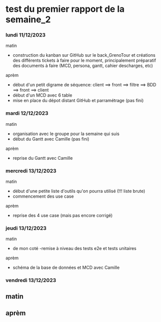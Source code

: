 # test du premier rapport de la semaine_2 

### lundi 11/12/2023

matin
- construction du kanban sur GitHub sur le back_GrenoTour et créations des différents tickets à faire pour le moment, principalement préparatif des documents à faire (MCD, persona, gantt, cahier descharges, etc)

aprèm
- début d'un petit digrame de séquence: client ==> front ==> filtre ==> BDD ==> front ==> client
- début d'un MCD avec 6 table 
- mise en place du dépot distant GitHub et parramétrage (pas fini)

### mardi 12/12/2023

matin
- organisation avec le groupe pour la semaine qui suis
- début du Gantt avec Camille (pas fini)

aprèm
- reprise du Gantt avec Camille

### mercredi 13/12/2023
matin
- début d'une petite liste d'outils qu'on pourra utilisé (!!! liste brute)
- commencement des use case

aprèm
- reprise des 4 use case (mais pas encore corrigé)

### jeudi 13/12/2023
matin
- de mon coté -remise à niveau des tests e2e et tests unitaires

aprèm
- schéma de la base de données et MCD avec Camille

### vendredi 13/12/2023
matin
-
aprèm
-